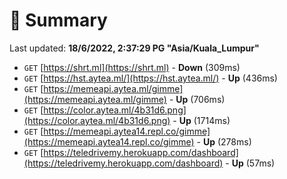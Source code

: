 # 📖 Summary
Last updated: **18/6/2022, 2:37:29 PG "Asia/Kuala_Lumpur"**

- `GET` [https://shrt.ml](https://shrt.ml) - **Down** (309ms)
- `GET` [https://hst.aytea.ml/](https://hst.aytea.ml/) - **Up** (436ms)
- `GET` [https://memeapi.aytea.ml/gimme](https://memeapi.aytea.ml/gimme) - **Up** (706ms)
- `GET` [https://color.aytea.ml/4b31d6.png](https://color.aytea.ml/4b31d6.png) - **Up** (1714ms)
- `GET` [https://memeapi.aytea14.repl.co/gimme](https://memeapi.aytea14.repl.co/gimme) - **Up** (278ms)
- `GET` [https://teledrivemy.herokuapp.com/dashboard](https://teledrivemy.herokuapp.com/dashboard) - **Up** (57ms)
